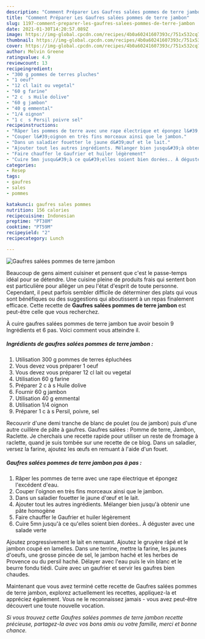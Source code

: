 ```yaml
---
description: "Comment Préparer Les Gaufres salées pommes de terre jambon"
title: "Comment Préparer Les Gaufres salées pommes de terre jambon"
slug: 1197-comment-preparer-les-gaufres-salees-pommes-de-terre-jambon
date: 2021-01-30T14:20:57.089Z
image: https://img-global.cpcdn.com/recipes/4b0a60241607393c/751x532cq70/gaufres-salees-pommes-de-terre-jambon-photo-principale-de-la-recette.jpg
thumbnail: https://img-global.cpcdn.com/recipes/4b0a60241607393c/751x532cq70/gaufres-salees-pommes-de-terre-jambon-photo-principale-de-la-recette.jpg
cover: https://img-global.cpcdn.com/recipes/4b0a60241607393c/751x532cq70/gaufres-salees-pommes-de-terre-jambon-photo-principale-de-la-recette.jpg
author: Melvin Greene
ratingvalue: 4.9
reviewcount: 13
recipeingredient:
- "300 g pommes de terres pluches"
- "1 oeuf"
- "12 cl lait ou vegetal"
- "60 g farine"
- "2 c  s Huile dolive"
- "60 g jambon"
- "40 g emmental"
- "1/4 oignon"
- "1 c  s Persil poivre sel"
recipeinstructions:
- "Râper les pommes de terre avec une rape électrique et épongez l&#39;excédent d&#39;eau."
- "Couper l&#39;oignon en très fins morceaux ainsi que le jambon."
- "Dans un saladier fouetter le jaune d&#39;œuf et le lait."
- "Ajouter tout les autres ingrédients. Mélanger bien jusqu&#39;à obtenir une pâte homogène"
- "Faire chauffer le Gaufrier et huiler légèrement"
- "Cuire 5mn jusqu&#39;à ce qu&#39;elles soient bien dorées.. À déguster avec une salade verte"
categories:
- Resep
tags:
- gaufres
- sales
- pommes

katakunci: gaufres sales pommes 
nutrition: 156 calories
recipecuisine: Indonesian
preptime: "PT38M"
cooktime: "PT59M"
recipeyield: "2"
recipecategory: Lunch

---
```



![Gaufres salées pommes de terre jambon](https://img-global.cpcdn.com/recipes/4b0a60241607393c/751x532cq70/gaufres-salees-pommes-de-terre-jambon-photo-principale-de-la-recette.jpg)

Beaucoup de gens aiment cuisiner et pensent que c'est le passe-temps idéal pour se détendre. Une cuisine pleine de produits frais qui sentent bon est particulière pour alléger un peu l'état d'esprit de toute personne. Cependant, il peut parfois sembler difficile de déterminer des plats qui vous sont bénéfiques ou des suggestions qui aboutissent à un repas finalement efficace. Cette recette de <strong> Gaufres salées pommes de terre jambon </strong> est peut-être celle que vous recherchez.

<!--inarticleads1-->

À cuire gaufres salées pommes de terre jambon tue avoir besoin 9 Ingrédients et 6 pas. Voici comment vous atteindre il.

##### Ingrédients de gaufres salées pommes de terre jambon :

1. Utilisation 300 g pommes de terres épluchées
1. Vous devez vous préparer 1 oeuf
1. Vous devez vous préparer 12 cl lait ou vegetal
1. Utilisation 60 g farine
1. Préparer 2 c à s Huile dolive
1. Fournir 60 g jambon
1. Utilisation 40 g emmental
1. Utilisation 1/4 oignon
1. Préparer 1 c à s Persil, poivre, sel


Recouvrir d&#39;une demi tranche de blanc de poulet (ou de jambon) puis d&#39;une autre cuillère de pâte à gaufres. Gaufres salées : Pomme de terre, Jambon, Raclette. Je cherchais une recette rapide pour utiliser un reste de fromage à raclette, quand je suis tombée sur une recette de ce blog. Dans un saladier, versez la farine, ajoutez les œufs en remuant à l&#39;aide d&#39;un fouet. 

<!--inarticleads2-->

##### Gaufres salées pommes de terre jambon pas à pas :

1. Râper les pommes de terre avec une rape électrique et épongez l&#39;excédent d&#39;eau.
1. Couper l&#39;oignon en très fins morceaux ainsi que le jambon.
1. Dans un saladier fouetter le jaune d&#39;œuf et le lait.
1. Ajouter tout les autres ingrédients. Mélanger bien jusqu&#39;à obtenir une pâte homogène
1. Faire chauffer le Gaufrier et huiler légèrement
1. Cuire 5mn jusqu&#39;à ce qu&#39;elles soient bien dorées.. À déguster avec une salade verte


Ajoutez progressivement le lait en remuant. Ajoutez le gruyère râpé et le jambon coupé en lamelles. Dans une terrine, mettre la farine, les jaunes d&#39;oeufs, une grosse pincée de sel, le jambon haché et les herbes de Provence ou du persil haché. Délayer avec l&#39;eau puis le vin blanc et le beurre fondu tiédi. Cuire avec un gaufrier et servir les gaufres bien chaudes. 

<!--inarticleads1-->

<p>
Maintenant que vous avez terminé cette recette de Gaufres salées pommes de terre jambon, explorez actuellement les recettes, appliquez-la et appréciez également. Vous ne le reconnaissez jamais - vous avez peut-être découvert une toute nouvelle vocation.
</p>

<p>
<i>Si vous trouvez cette Gaufres salées pommes de terre jambon recette précieuse, partagez-la avec vos bons amis ou votre famille, merci et bonne chance.</i>
</p>
